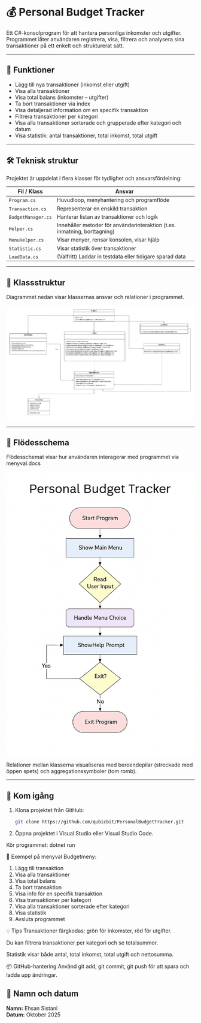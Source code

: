 # 💰 Personal Budget Tracker

Ett C#-konsolprogram för att hantera personliga inkomster och utgifter. Programmet låter användaren registrera, visa, filtrera och analysera sina transaktioner på ett enkelt och strukturerat sätt.

---

## 🧩 Funktioner

- Lägg till nya transaktioner (inkomst eller utgift)
- Visa alla transaktioner
- Visa total balans (inkomster – utgifter)
- Ta bort transaktioner via index
- Visa detaljerad information om en specifik transaktion
- Filtrera transaktioner per kategori
- Visa alla transaktioner sorterade och grupperade efter kategori och datum
- Visa statistik: antal transaktioner, total inkomst, total utgift

---

## 🛠 Teknisk struktur

Projektet är uppdelat i flera klasser för tydlighet och ansvarsfördelning:

| Fil / Klass         | Ansvar |
|---------------------|--------|
| `Program.cs`        | Huvudloop, menyhantering och programflöde |
| `Transaction.cs`    | Representerar en enskild transaktion |
| `BudgetManager.cs`  | Hanterar listan av transaktioner och logik |
| `Helper.cs`         | Innehåller metoder för användarinteraktion (t.ex. inmatning, borttagning) |
| `MenuHelper.cs`     | Visar menyer, rensar konsolen, visar hjälp |
| `Statistic.cs`      | Visar statistik över transaktioner |
| `LoadData.cs`       | (Valfritt) Laddar in testdata eller tidigare sparad data |

---

## 🧱 Klassstruktur

Diagrammet nedan visar klassernas ansvar och relationer i programmet.

![UML-diagram](./docs/uml-diagram.png)

---

## 🔁 Flödesschema

Flödesschemat visar hur användaren interagerar med programmet via menyval.docs

![Flödesschema](./flowchart/flowchart1.png)

Relationer mellan klasserna visualiseras med beroendepilar (streckade med öppen spets) och aggregationssymboler (tom romb).

---

## 🚀 Kom igång

1. Klona projektet från GitHub:
   ```bash
   git clone https://github.com/qubicbit/PersonalBudgetTracker.git
2. Öppna projektet i Visual Studio eller Visual Studio Code.

Kör programmet: dotnet run

🧪 Exempel på menyval
Budgetmeny:
1. Lägg till transaktion
2. Visa alla transaktioner
3. Visa total balans
4. Ta bort transaktion
5. Visa info för en specifik transaktion
6. Visa transaktioner per kategori
7. Visa alla transaktioner sorterade efter kategori
8. Visa statistik
0. Avsluta programmet


💡 Tips
Transaktioner färgkodas: grön för inkomster, röd för utgifter.

Du kan filtrera transaktioner per kategori och se totalsummor.

Statistik visar både antal, total inkomst, total utgift och nettosumma.

📦 GitHub-hantering
Använd git add, git commit, git push för att spara och ladda upp ändringar.


## 🔹 Namn och datum
**Namn:** Ehsan Sistani  
**Datum:** Oktober 2025